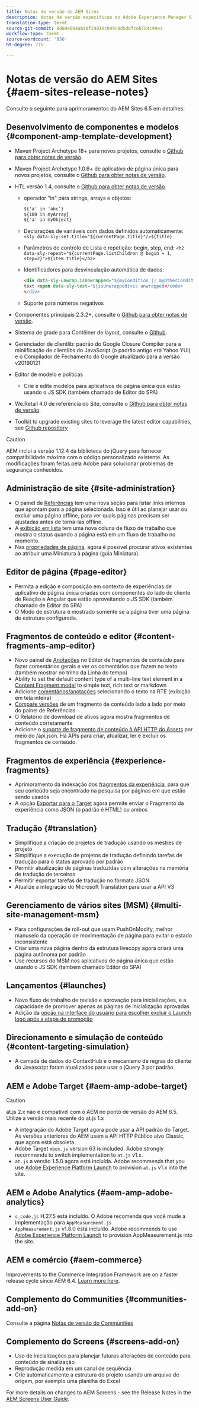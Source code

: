 ```yaml
---
title: Notas de versão do AEM Sites
description: Notas de versão específicas do Adobe Experience Manager 6.5 Sites.
translation-type: tm+mt
source-git-commit: 8d60e064ab50f24016c049c8d5d0fceb784c99a3
workflow-type: tm+mt
source-wordcount: '856'
ht-degree: 71%

---
```



# Notas de versão do AEM Sites {#aem-sites-release-notes}

Consulte o seguinte para aprimoramentos do AEM Sites 6.5 em detalhes:

## Desenvolvimento de componentes e modelos {#component-amp-template-development}

* Maven Project Archetype 18+ para novos projetos, consulte o [Github para obter notas de versão](https://github.com/Adobe-Marketing-Cloud/aem-project-archetype/releases).
* Maven Project Archetype 1.0.6+ de aplicativo de página única para novos projetos, consulte o [Github para obter notas de versão](https://github.com/adobe/aem-spa-project-archetype/releases).
* HTL versão 1.4, consulte o [Github para obter notas de versão](https://github.com/adobe/htl-spec/releases/tag/1.4).

   * operador &quot;in&quot; para strings, arrays e objetos:

      ```html
      ${'a' in 'abc’}
      ${100 in myArray}
      ${'a' in myObject}
      ```

   * Declarações de variáveis com dados definidos automaticamente:
      `<sly data-sly-set.title="${currentPage.title}"/>${title}`

   * Parâmetros de controlo de Lista e repetição: begin, step, end:
      `<h2 data-sly-repeat="${currentPage.listChildren @ begin = 1, step=2}">${item.title}</h2>`

   * Identificadores para desvinculação automática de dados:

      ```html
      <div data-sly-unwrap.isUnwrapped="${myCondition || myOtherCondition}">
      text <span data-sly-test="${isUnwrapped}>is unwrapped</code>
      </div>
      ```

   * Suporte para números negativos

* Componentes principais 2.3.2+, consulte o [Github para obter notas de versão](https://github.com/Adobe-Marketing-Cloud/aem-core-wcm-components/releases).
* Sistema de grade para Contêiner de layout, consulte o [Github](https://github.com/Adobe-Marketing-Cloud/aem-responsivegrid).
* Gerenciador de clientlib: padrão do Google Closure Compiler para a miniificação de clientlibs do JavaScript (o padrão antigo era Yahoo YUI) e o Compilador de Fechamento do Google atualizado para a versão v20190121
* Editor de modelo e políticas

   * Crie e edite modelos para aplicativos de página única que estão usando o JS SDK (também chamado de Editor do SPA)

* We.Retail 4.0 de referência do Site, consulte o [Github para obter notas de versão](https://github.com/Adobe-Marketing-Cloud/aem-sample-we-retail/releases).
* Toolkit to upgrade existing sites to leverage the latest editor capabilities, see [Github repository](https://github.com/adobe/aem-modernize-tools)

>[!CAUTION]
>
>AEM inclui a versão 1.12.4 da biblioteca do jQuery para fornecer compatibilidade máxima com o código personalizado existente. As modificações foram feitas pela Adobe para solucionar problemas de segurança conhecidos.

## Administração de site {#site-administration}

* O painel de [Referências](/help/sites-authoring/author-environment-tools.md#references) tem uma nova seção para listar links internos que apontam para a página selecionada. Isso é útil ao planejar usar ou excluir uma página offline, para ver quais páginas precisam ser ajustadas antes de torná-las offline.
* A [exibição em lista](/help/sites-authoring/basic-handling.md#list-view) tem uma nova coluna de fluxo de trabalho que mostra o status quando a página está em um fluxo de trabalho no momento.
* Nas [propriedades de página](/help/sites-authoring/editing-page-properties.md), agora é possível procurar ativos existentes ao atribuir uma Miniatura à página (guia Miniatura).

## Editor de página {#page-editor}

* Permita a edição e composição em contexto de experiências de aplicativo de página única criadas com componentes do lado do cliente de Reação e Angular que estão aproveitando o JS SDK (também chamado de Editor do SPA)
* O Modo de estrutura é mostrado somente se a página tiver uma página de estrutura configurada.

## Fragmentos de conteúdo e editor {#content-fragments-amp-editor}

* Novo painel de [Anotações](/help/assets/content-fragments/content-fragments-variations.md#viewing-editing-deleting-annotations) no Editor de fragmentos de conteúdo para fazer comentários gerais e ver os comentários que fazem no texto (também mostrar no trilho da Linha do tempo)
* Ability to set the default content type of a multi-line text element in a [Content Fragment model](/help/assets/content-fragments/content-fragments-models.md) to simple text, rich text or markdown
* Adicione [comentários/anotações](/help/assets/content-fragments/content-fragments-variations.md#annotating-a-content-fragment) selecionando o texto na RTE (exibição em tela inteira)
* [Compare versões](/help/assets/content-fragments/content-fragments-managing.md#comparing-fragment-versions) de um fragmento de conteúdo lado a lado por meio do painel de Referências
* O Relatório de download de ativos agora mostra fragmentos de conteúdo corretamente
* Adicione o [suporte de fragmento de conteúdo à API HTTP do Assets](/help/assets/assets-api-content-fragments.md) por meio do /api.json. Há APIs para criar, atualizar, ler e excluir os fragmentos de conteúdo.

## Fragmentos de experiência {#experience-fragments}

* Aprimoramento da indexação dos [fragmentos da experiência](/help/sites-authoring/experience-fragments.md), para que seu conteúdo seja encontrado na pesquisa por páginas em que estão sendo usados
* A opção [Exportar para o Target](/help/sites-administering/experience-fragments-target.md) agora permite enviar o Fragmento da experiência como JSON (o padrão é HTML) ou ambos

## Tradução {#translation}

* Simplifique a criação de projetos de tradução usando os mestres de projeto
* Simplifique a execução de projetos de tradução definindo tarefas de tradução para o status aprovado por padrão
* Permitir atualização de páginas traduzidas com alterações na memória de tradução de terceiros
* Permitir exportar tarefas de tradução no formato JSON
* Atualize a integração do Microsoft Translation para usar a API V3

## Gerenciamento de vários sites (MSM) {#multi-site-management-msm}

* Para configurações de roll-out que usam PushOnModify, melhor manuseio da operação de movimentação de página para evitar o estado inconsistente
* Criar uma nova página dentro da estrutura livecopy agora criará uma página autônoma por padrão
* Use recursos do MSM nos aplicativos de página única que estão usando o JS SDK (também chamado Editor do SPA)

## Lançamentos {#launches}

* Novo fluxo de trabalho de revisão e aprovação para inicializações, e a capacidade de promover apenas as páginas de inicialização aprovadas
* Adição da [opção na interface do usuário para escolher excluir o Launch logo após a etapa de promoção](/help/sites-authoring/launches-promoting.md#promoting-launch-pages)

## Direcionamento e simulação de conteúdo {#content-targeting-simulation}

* A camada de dados do ContextHub e o mecanismo de regras do cliente do Javascript foram atualizados para usar o jQuery 3 por padrão.

## AEM e Adobe Target {#aem-amp-adobe-target}

>[!CAUTION]
>
>at.js 2.x não é compatível com o AEM no ponto de versão do AEM 6.5. Utilize a versão mais recente do at.js 1.x

* A integração do Adobe Target agora pode usar a API padrão do Target. As versões anteriores do AEM usam a API HTTP Público alvo Classic, que agora está obsoleta.
* Adobe Target `mbox.js` version 63 is included. Adobe strongly recommends to switch implementation to `at.js` v1.x.
* `at.js` a versão 1.5.0 agora está incluída. Adobe recommends that you use [Adobe Experience Platform Launch](https://www.adobe.com/experience-platform/launch.html) to provision `at.js` v1.x into the site.

## AEM e Adobe Analytics {#aem-amp-adobe-analytics}

* `s_code.js` H.27.5 está incluído. O Adobe recomenda que você mude a implementação para `AppMeasurement.js`
* `AppMeasurement.js` v1.8.0 está incluído. Adobe recommends to use [Adobe Experience Platform Launch](https://www.adobe.com/experience-platform/launch.html) to provision AppMeasurement.js into the site.

## AEM e comércio {#aem-commerce}

Improvements to the Commerce Integration Framework are on a faster release cycle since AEM 6.4. [Learn more here](https://www.adobe.io/apis/experiencecloud/commerce-integration-framework/docs.html).

## Complemento do Communities {#communities-add-on}

Consulte a página [Notas de versão do Communities](../release-notes/communities-release-notes.md)

## Complemento do Screens {#screens-add-on}

* Uso de inicializações para planejar futuras alterações de conteúdo para conteúdo de sinalização
* Reprodução medida em um canal de sequência
* Crie automaticamente a estrutura do projeto usando um arquivo de origem, por exemplo uma planilha do Excel

For more details on changes to AEM Screens - see the Release Notes in the [AEM Screens User Guide](https://docs.adobe.com/content/help/en/experience-manager-screens/user-guide/aem-screens-introduction.html).
